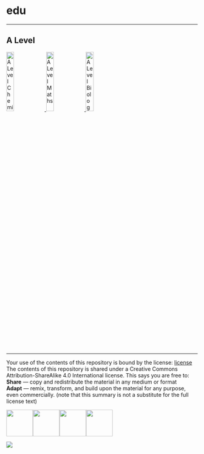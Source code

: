 # edu
---
## A Level  

  
  
<a href="https://edu.iod.li/chemistry">
  <img src="https://user-images.githubusercontent.com/74820599/113571070-8aa8ed80-960d-11eb-9160-586da8ab464e.png" alt="A Level Chemistry" style="width:20%;">
</a><a href="https://edu.iod.li/maths">
  <img src="https://user-images.githubusercontent.com/74820599/113571206-d78cc400-960d-11eb-80c3-d479a8f9e72d.png" alt="A Level Maths" style="width:20%;">
</a><a href="https://edu.iod.li/biology">
  <img src="https://user-images.githubusercontent.com/74820599/113571689-c2fcfb80-960e-11eb-97a3-e3bb06ce83a8.png" alt="A Level Biology" style="width:20%;">
</a>



  
  
  
  
---
Your use of the contents of this repository is bound by the license: [license](https://github.com/sgdwn/edu/blob/main/LICENSE.md)  
The contents of this repository is shared under a Creative Commons Attribution-ShareAlike 4.0 International license. This says you are free to:  
**Share** — copy and redistribute the material in any medium or format  
**Adapt** — remix, transform, and build upon the material for any purpose, even commercially. (note that this summary is not a substitute for the full license text)  
  


  

<img src="https://user-images.githubusercontent.com/74820599/113404108-8d061000-939f-11eb-8506-fda709a7ee07.png" height="70"><img src="https://user-images.githubusercontent.com/74820599/113404105-8bd4e300-939f-11eb-8de9-310f8a62645e.png" height="70"><img src="https://user-images.githubusercontent.com/74820599/115199445-1e3cec80-a0eb-11eb-87f8-eb4241dffa2a.png" height="70"><img src="https://user-images.githubusercontent.com/74820599/113147214-75584b80-9228-11eb-9dcc-ce7484513388.png" height="70">





  

<img src="https://pixel.iod.li/?edu.iod.li">


